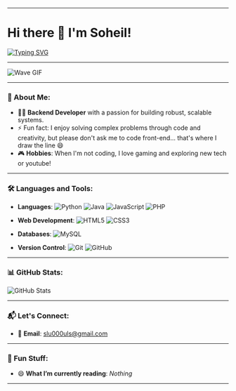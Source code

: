 
---

# Hi there 👋 I'm Soheil!

[![Typing SVG](https://readme-typing-svg.demolab.com/?font=Fira+Code&pause=1000&color=fff&width=720&lines=Hi%2C+I%27m+Soheil.++I+am+working+as+a+Back-End+Developer)](https://git.io/typing-svg)

---

![Wave GIF](https://user-images.githubusercontent.com/89845641/220167426-0c5f630e-6d56-4617-9775-71c2bd025b4f.gif)

---

### 🚀 About Me:
- 👨‍💻 **Backend Developer** with a passion for building robust, scalable systems.
- ⚡ Fun fact: I enjoy solving complex problems through code and creativity, but please don't ask me to code front-end... that's where I draw the line 😄
- 🎮 **Hobbies**: When I'm not coding, I love gaming and exploring new tech or youtube!
---

### 🛠️ Languages and Tools:

- **Languages**:
    ![Python](https://img.shields.io/badge/python-3670A0?style=for-the-badge&logo=python&logoColor=ffdd54)
    ![Java](https://img.shields.io/badge/java-%23ED8B00.svg?style=for-the-badge&logo=java&logoColor=white)
    ![JavaScript](https://img.shields.io/badge/javascript-%23323330.svg?style=for-the-badge&logo=javascript&logoColor=%23F7DF1E)
    ![PHP](https://img.shields.io/badge/php-%23777BB4.svg?style=for-the-badge&logo=php&logoColor=white)

- **Web Development**:
    ![HTML5](https://img.shields.io/badge/html5-%23E34F26.svg?style=for-the-badge&logo=html5&logoColor=white)
    ![CSS3](https://img.shields.io/badge/css3-%231572B6.svg?style=for-the-badge&logo=css3&logoColor=white)

- **Databases**:
    ![MySQL](https://img.shields.io/badge/mysql-%2300f.svg?style=for-the-badge&logo=mysql&logoColor=white)

- **Version Control**:
    ![Git](https://img.shields.io/badge/git-%23F1502F.svg?style=for-the-badge&logo=git&logoColor=white)
    ![GitHub](https://img.shields.io/badge/github-%23121011.svg?style=for-the-badge&logo=github&logoColor=white)

---

### 📊 GitHub Stats:

![GitHub Stats](https://github-profile-summary-cards.vercel.app/api/cards/stats?username=slu000uls&theme=github_dark)

---

### 📬 Let's Connect:

- 📧 **Email**: [slu000uls@gmail.com](mailto:slu000uls@gmail.com)

---

### 🌟 Fun Stuff:

- 😄 **What I’m currently reading**: *Nothing*  

---
